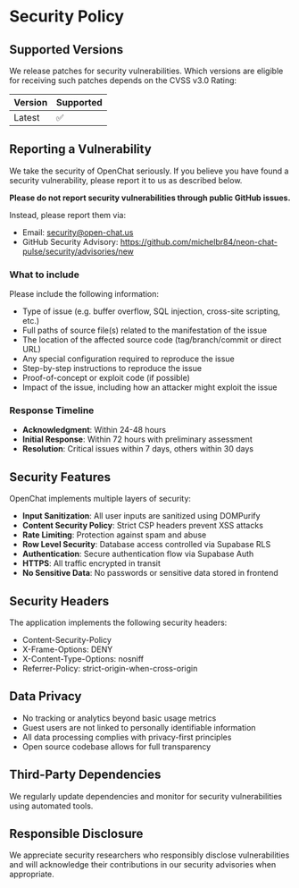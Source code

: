 # Security Policy

## Supported Versions

We release patches for security vulnerabilities. Which versions are eligible for receiving such patches depends on the CVSS v3.0 Rating:

| Version | Supported          |
| ------- | ------------------ |
| Latest  | :white_check_mark: |

## Reporting a Vulnerability

We take the security of OpenChat seriously. If you believe you have found a security vulnerability, please report it to us as described below.

**Please do not report security vulnerabilities through public GitHub issues.**

Instead, please report them via:
- Email: security@open-chat.us
- GitHub Security Advisory: https://github.com/michelbr84/neon-chat-pulse/security/advisories/new

### What to include

Please include the following information:
- Type of issue (e.g. buffer overflow, SQL injection, cross-site scripting, etc.)
- Full paths of source file(s) related to the manifestation of the issue
- The location of the affected source code (tag/branch/commit or direct URL)
- Any special configuration required to reproduce the issue
- Step-by-step instructions to reproduce the issue
- Proof-of-concept or exploit code (if possible)
- Impact of the issue, including how an attacker might exploit the issue

### Response Timeline

- **Acknowledgment**: Within 24-48 hours
- **Initial Response**: Within 72 hours with preliminary assessment
- **Resolution**: Critical issues within 7 days, others within 30 days

## Security Features

OpenChat implements multiple layers of security:

- **Input Sanitization**: All user inputs are sanitized using DOMPurify
- **Content Security Policy**: Strict CSP headers prevent XSS attacks
- **Rate Limiting**: Protection against spam and abuse
- **Row Level Security**: Database access controlled via Supabase RLS
- **Authentication**: Secure authentication flow via Supabase Auth
- **HTTPS**: All traffic encrypted in transit
- **No Sensitive Data**: No passwords or sensitive data stored in frontend

## Security Headers

The application implements the following security headers:
- Content-Security-Policy
- X-Frame-Options: DENY
- X-Content-Type-Options: nosniff
- Referrer-Policy: strict-origin-when-cross-origin

## Data Privacy

- No tracking or analytics beyond basic usage metrics
- Guest users are not linked to personally identifiable information
- All data processing complies with privacy-first principles
- Open source codebase allows for full transparency

## Third-Party Dependencies

We regularly update dependencies and monitor for security vulnerabilities using automated tools.

## Responsible Disclosure

We appreciate security researchers who responsibly disclose vulnerabilities and will acknowledge their contributions in our security advisories when appropriate.